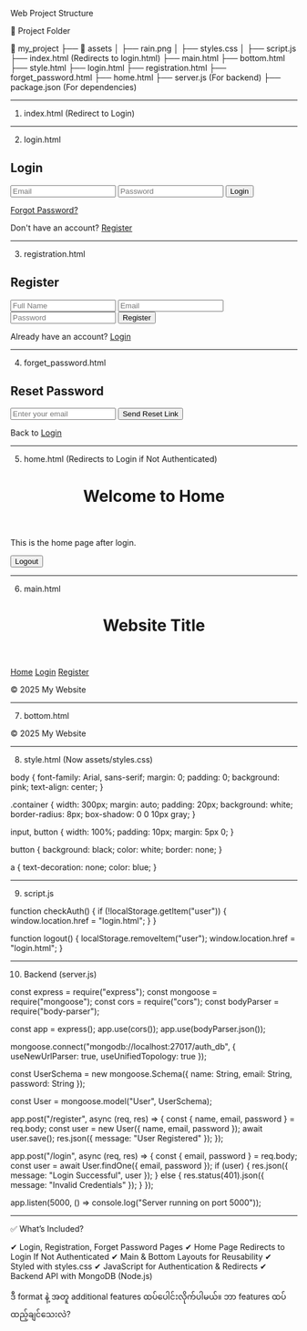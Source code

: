 Web Project Structure

📂 Project Folder

📂 my_project
 ├── 📂 assets
 │    ├── rain.png
 │    ├── styles.css
 │    ├── script.js
 ├── index.html  (Redirects to login.html)
 ├── main.html
 ├── bottom.html
 ├── style.html
 ├── login.html
 ├── registration.html
 ├── forget_password.html
 ├── home.html
 ├── server.js (For backend)
 ├── package.json (For dependencies)


---

1. index.html (Redirect to Login)

<!DOCTYPE html>
<html lang="en">
<head>
    <meta charset="UTF-8">
    <meta name="viewport" content="width=device-width, initial-scale=1.0">
    <title>Redirecting...</title>
    <script>
        window.location.href = "login.html";
    </script>
</head>
<body>
</body>
</html>


---

2. login.html

<!DOCTYPE html>
<html lang="en">
<head>
    <meta charset="UTF-8">
    <meta name="viewport" content="width=device-width, initial-scale=1.0">
    <title>Login</title>
    <link rel="stylesheet" href="assets/styles.css">
</head>
<body>
    <div class="container">
        <h2>Login</h2>
        <form action="/login" method="POST">
            <input type="email" name="email" placeholder="Email" required>
            <input type="password" name="password" placeholder="Password" required>
            <button type="submit">Login</button>
        </form>
        <p><a href="forget_password.html">Forgot Password?</a></p>
        <p>Don't have an account? <a href="registration.html">Register</a></p>
    </div>
</body>
</html>


---

3. registration.html

<!DOCTYPE html>
<html lang="en">
<head>
    <meta charset="UTF-8">
    <meta name="viewport" content="width=device-width, initial-scale=1.0">
    <title>Register</title>
    <link rel="stylesheet" href="assets/styles.css">
</head>
<body>
    <div class="container">
        <h2>Register</h2>
        <form action="/register" method="POST">
            <input type="text" name="name" placeholder="Full Name" required>
            <input type="email" name="email" placeholder="Email" required>
            <input type="password" name="password" placeholder="Password" required>
            <button type="submit">Register</button>
        </form>
        <p>Already have an account? <a href="login.html">Login</a></p>
    </div>
</body>
</html>


---

4. forget_password.html

<!DOCTYPE html>
<html lang="en">
<head>
    <meta charset="UTF-8">
    <meta name="viewport" content="width=device-width, initial-scale=1.0">
    <title>Forget Password</title>
    <link rel="stylesheet" href="assets/styles.css">
</head>
<body>
    <div class="container">
        <h2>Reset Password</h2>
        <form action="/reset_password" method="POST">
            <input type="email" name="email" placeholder="Enter your email" required>
            <button type="submit">Send Reset Link</button>
        </form>
        <p>Back to <a href="login.html">Login</a></p>
    </div>
</body>
</html>


---

5. home.html (Redirects to Login if Not Authenticated)

<!DOCTYPE html>
<html lang="en">
<head>
    <meta charset="UTF-8">
    <meta name="viewport" content="width=device-width, initial-scale=1.0">
    <title>Home</title>
    <link rel="stylesheet" href="assets/styles.css">
    <script src="assets/script.js"></script>
</head>
<body onload="checkAuth()">
    <header>
        <h1>Welcome to Home</h1>
    </header>
    <main>
        <p>This is the home page after login.</p>
        <button onclick="logout()">Logout</button>
    </main>
</body>
</html>


---

6. main.html

<!DOCTYPE html>
<html lang="en">
<head>
    <meta charset="UTF-8">
    <meta name="viewport" content="width=device-width, initial-scale=1.0">
    <title>Main Layout</title>
    <link rel="stylesheet" href="assets/styles.css">
</head>
<body>
    <header>
        <h1>Website Title</h1>
    </header>
    <nav>
        <a href="home.html">Home</a>
        <a href="login.html">Login</a>
        <a href="registration.html">Register</a>
    </nav>
    <footer>
        <p>&copy; 2025 My Website</p>
    </footer>
</body>
</html>


---

7. bottom.html

<footer>
    <p>&copy; 2025 My Website</p>
</footer>


---

8. style.html (Now assets/styles.css)

body {
    font-family: Arial, sans-serif;
    margin: 0;
    padding: 0;
    background: pink;
    text-align: center;
}

.container {
    width: 300px;
    margin: auto;
    padding: 20px;
    background: white;
    border-radius: 8px;
    box-shadow: 0 0 10px gray;
}

input, button {
    width: 100%;
    padding: 10px;
    margin: 5px 0;
}

button {
    background: black;
    color: white;
    border: none;
}

a {
    text-decoration: none;
    color: blue;
}


---

9. script.js

function checkAuth() {
    if (!localStorage.getItem("user")) {
        window.location.href = "login.html";
    }
}

function logout() {
    localStorage.removeItem("user");
    window.location.href = "login.html";
}


---

10. Backend (server.js)

const express = require("express");
const mongoose = require("mongoose");
const cors = require("cors");
const bodyParser = require("body-parser");

const app = express();
app.use(cors());
app.use(bodyParser.json());

mongoose.connect("mongodb://localhost:27017/auth_db", {
    useNewUrlParser: true,
    useUnifiedTopology: true
});

const UserSchema = new mongoose.Schema({
    name: String,
    email: String,
    password: String
});

const User = mongoose.model("User", UserSchema);

app.post("/register", async (req, res) => {
    const { name, email, password } = req.body;
    const user = new User({ name, email, password });
    await user.save();
    res.json({ message: "User Registered" });
});

app.post("/login", async (req, res) => {
    const { email, password } = req.body;
    const user = await User.findOne({ email, password });
    if (user) {
        res.json({ message: "Login Successful", user });
    } else {
        res.status(401).json({ message: "Invalid Credentials" });
    }
});

app.listen(5000, () => console.log("Server running on port 5000"));


---

✅ What’s Included?

✔ Login, Registration, Forget Password Pages
✔ Home Page Redirects to Login If Not Authenticated
✔ Main & Bottom Layouts for Reusability
✔ Styled with styles.css
✔ JavaScript for Authentication & Redirects
✔ Backend API with MongoDB (Node.js)

ဒီ format နဲ့ အတူ additional features ထပ်ပေါင်းလိုက်ပါမယ်။ ဘာ features ထပ်ထည့်ချင်သေးလဲ?


